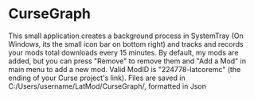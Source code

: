 # CurseGraph

This small application creates a background process in SystemTray (On Windows, its the small icon bar on bottom right) and tracks and records your mods total downloads every 15 minutes. By default, my mods are added, but you can press "Remove" to remove them and "Add a Mod" in main menu to add a new mod. Valid ModID is "224778-latcoremc" (the ending of your Curse project's link). Files are saved in C:/Users/username/LatMod/CurseGraph/, formatted in Json
